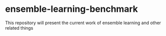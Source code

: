 # ensemble-learning-benchmark
This repository will present the current work of ensemble learning and other related things
